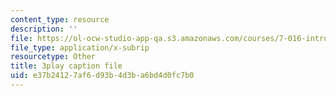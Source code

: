 ```yaml
---
content_type: resource
description: ''
file: https://ol-ocw-studio-app-qa.s3.amazonaws.com/courses/7-016-introductory-biology-fall-2018/e37b24127af6d93b4d3ba6bd4d0fc7b0_mvjXFh4P08I.srt
file_type: application/x-subrip
resourcetype: Other
title: 3play caption file
uid: e37b2412-7af6-d93b-4d3b-a6bd4d0fc7b0
---
```

